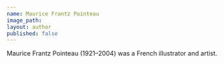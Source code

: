 ```yaml
---
name: Maurice Frantz Pointeau
image_path:
layout: author
published: false
---
```


Maurice Frantz Pointeau (1921–2004) was a French illustrator and artist.
